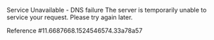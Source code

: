 Service Unavailable - DNS failure The server is temporarily unable to service your request. Please try again later.

Reference #11.6687668.1524546574.33a78a57